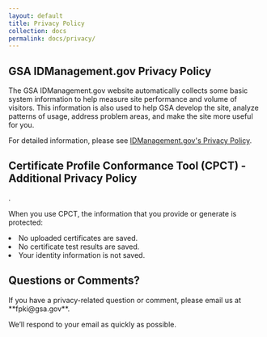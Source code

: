 ```yaml
---
layout: default
title: Privacy Policy
collection: docs
permalink: docs/privacy/
---
```

<html>
<body>
  
<h2> GSA IDManagement.gov Privacy Policy</h2>

<p>The GSA IDManagement.gov website automatically collects some basic system information to help measure site performance and volume of visitors. This information is also used to help GSA develop the site, analyze patterns of usage, address problem areas, and make the site more useful for you.</p>  

<p>For detailed information, please see <a href="https://www.idmanagement.gov/privacy-policy/" target="_blank">IDManagement.gov's Privacy Policy</a>.</p>

<h2> Certificate Profile Conformance Tool (CPCT) - Additional Privacy Policy</h2>.

<p>When you use CPCT, the information that you provide or generate is protected:</p>

<li>No uploaded certificates are saved.  
<li>No certificate test results are saved.  
<li>Your identity information is not saved.</li>
</ul>

<h2> Questions or Comments?</h2>

<p>If you have a privacy-related question or comment, please email us at **fpki@gsa.gov**.</p> 

<p>We’ll respond to your email as quickly as possible.</p> 

</body>
</html>

